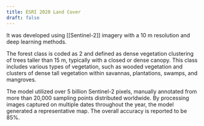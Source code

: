 ```yaml
---
title: ESRI 2020 Land Cover
draft: false
---
```

It was developed using [[Sentinel-2]] imagery with a 10 m resolution and deep learning methods. 

The forest class is coded as 2 and defined as dense vegetation clustering of trees taller than 15 m, typically with a closed or dense canopy. This class includes various types of vegetation, such as wooded vegetation and clusters of dense tall vegetation within savannas, plantations, swamps, and mangroves. 

The model utilized over 5 billion Sentinel-2 pixels, manually annotated from more than 20,000 sampling points distributed worldwide. By processing images captured on multiple dates throughout the year, the model generated a representative map. The overall accuracy is reported to be 85%.